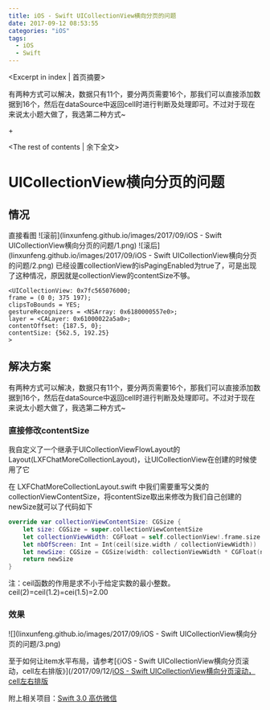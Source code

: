 ```yaml
---
title: iOS - Swift UICollectionView横向分页的问题
date: 2017-09-12 08:53:55
categories: "iOS"
tags:
  - iOS
  - Swift
---
```


<Excerpt in index | 首页摘要> 

有两种方式可以解决，数据只有11个，要分两页需要16个，那我们可以直接添加数据到16个，然后在dataSource中返回cell时进行判断及处理即可。不过对于现在来说太小题大做了，我选第二种方式~

+<!-- more -->

<The rest of contents | 余下全文>

# UICollectionView横向分页的问题
## 情况
直接看图
![滚前](linxunfeng.github.io/images/2017/09/iOS - Swift UICollectionView横向分页的问题/1.png)
![滚后](linxunfeng.github.io/images/2017/09/iOS - Swift UICollectionView横向分页的问题/2.png)
已经设置collectionView的isPagingEnabled为true了，可是出现了这种情况，原因就是collectionView的contentSize不够。

```
<UICollectionView: 0x7fc565076000; 
frame = (0 0; 375 197); 
clipsToBounds = YES; 
gestureRecognizers = <NSArray: 0x6180000557e0>; 
layer = <CALayer: 0x61000022a5a0>; 
contentOffset: {187.5, 0}; 
contentSize: {562.5, 192.25}
>
```
## 解决方案
有两种方式可以解决，数据只有11个，要分两页需要16个，那我们可以直接添加数据到16个，然后在dataSource中返回cell时进行判断及处理即可。不过对于现在来说太小题大做了，我选第二种方式~
### 直接修改contentSize
我自定义了一个继承于UICollectionViewFlowLayout的Layout(LXFChatMoreCollectionLayout)，让UICollectionView在创建的时候使用了它

在 LXFChatMoreCollectionLayout.swift 中我们需要重写父类的collectionViewContentSize，将contentSize取出来修改为我们自己创建的newSize就可以了代码如下
```swift
override var collectionViewContentSize: CGSize {
    let size: CGSize = super.collectionViewContentSize
    let collectionViewWidth: CGFloat = self.collectionView!.frame.size.width
    let nbOfScreen: Int = Int(ceil(size.width / collectionViewWidth))
    let newSize: CGSize = CGSize(width: collectionViewWidth * CGFloat(nbOfScreen), height: size.height)
    return newSize
}
```
注：ceil函数的作用是求不小于给定实数的最小整数。ceil(2)=ceil(1.2)=cei(1.5)=2.00
### 效果
![](linxunfeng.github.io/images/2017/09/iOS - Swift UICollectionView横向分页的问题/3.png)

至于如何让item水平布局，请参考[《iOS - Swift UICollectionView横向分页滚动，cell左右排版》](/2017/09/12/[iOS - Swift UICollectionView横向分页滚动，cell左右排版](http://linxunfeng.top/2017/09/12/iOS-Swift-UICollectionView横向分页滚动，cell左右排版/)

附上相关项目：[Swift 3.0 高仿微信](https://github.com/LinXunFeng/LXFWeChat)